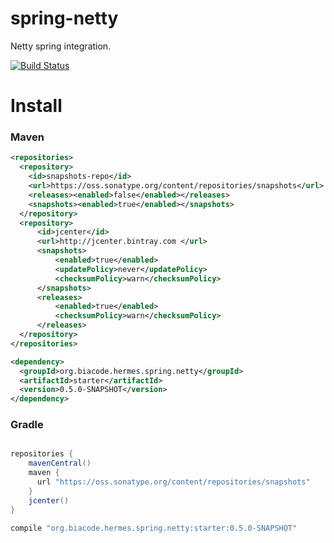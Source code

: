 # spring-netty
Netty spring integration.

[![Build Status](https://travis-ci.org/hermes-chat/spring-netty.svg?branch=master)](https://travis-ci.org/hermes-chat/spring-netty)

# Install

### Maven
```xml
<repositories>
  <repository>
    <id>snapshots-repo</id>
    <url>https://oss.sonatype.org/content/repositories/snapshots</url>
    <releases><enabled>false</enabled></releases>
    <snapshots><enabled>true</enabled></snapshots>
  </repository>
  <repository>
      <id>jcenter</id>
      <url>http://jcenter.bintray.com </url>
      <snapshots>
          <enabled>true</enabled>
          <updatePolicy>never</updatePolicy>
          <checksumPolicy>warn</checksumPolicy>
      </snapshots>
      <releases>
          <enabled>true</enabled>
          <checksumPolicy>warn</checksumPolicy>
      </releases>
  </repository>
</repositories>

<dependency>
  <groupId>org.biacode.hermes.spring.netty</groupId>
  <artifactId>starter</artifactId>
  <version>0.5.0-SNAPSHOT</version>
</dependency>
```

### Gradle

```groovy

repositories {
    mavenCentral()
    maven {
      url "https://oss.sonatype.org/content/repositories/snapshots"
    }
    jcenter()
}

compile "org.biacode.hermes.spring.netty:starter:0.5.0-SNAPSHOT"
```